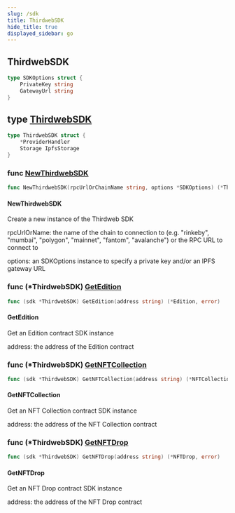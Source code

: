 ```yaml
---
slug: /sdk
title: ThirdwebSDK
hide_title: true
displayed_sidebar: go
---
```


## ThirdwebSDK

```go
type SDKOptions struct {
    PrivateKey string
    GatewayUrl string
}
```

## type [ThirdwebSDK](https://github.com/thirdweb-dev/go-sdk/blob/main/pkg/thirdweb/sdk.go#L11-L14)

```go
type ThirdwebSDK struct {
    *ProviderHandler
    Storage IpfsStorage
}
```

### func [NewThirdwebSDK](https://github.com/thirdweb-dev/go-sdk/blob/main/pkg/thirdweb/sdk.go#L23)

```go
func NewThirdwebSDK(rpcUrlOrChainName string, options *SDKOptions) (*ThirdwebSDK, error)
```

#### NewThirdwebSDK

Create a new instance of the Thirdweb SDK

rpcUrlOrName: the name of the chain to connection to \(e\.g\. "rinkeby"\, "mumbai"\, "polygon"\, "mainnet"\, "fantom"\, "avalanche"\) or the RPC URL to connect to

options: an SDKOptions instance to specify a private key and/or an IPFS gateway URL

### func \(\*ThirdwebSDK\) [GetEdition](https://github.com/thirdweb-dev/go-sdk/blob/main/pkg/thirdweb/sdk.go#L85)

```go
func (sdk *ThirdwebSDK) GetEdition(address string) (*Edition, error)
```

#### GetEdition

Get an Edition contract SDK instance

address: the address of the Edition contract

### func \(\*ThirdwebSDK\) [GetNFTCollection](https://github.com/thirdweb-dev/go-sdk/blob/main/pkg/thirdweb/sdk.go#L72)

```go
func (sdk *ThirdwebSDK) GetNFTCollection(address string) (*NFTCollection, error)
```

#### GetNFTCollection

Get an NFT Collection contract SDK instance

address: the address of the NFT Collection contract

### func \(\*ThirdwebSDK\) [GetNFTDrop](https://github.com/thirdweb-dev/go-sdk/blob/main/pkg/thirdweb/sdk.go#L98)

```go
func (sdk *ThirdwebSDK) GetNFTDrop(address string) (*NFTDrop, error)
```

#### GetNFTDrop

Get an NFT Drop contract SDK instance

address: the address of the NFT Drop contract
